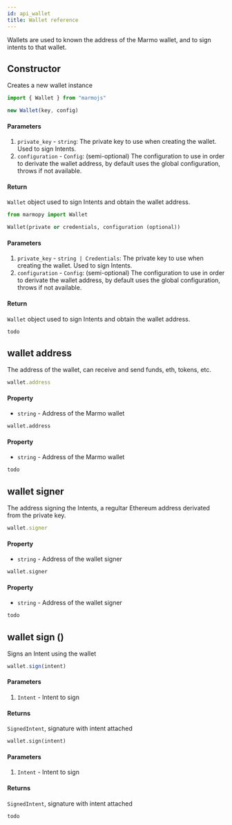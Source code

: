 ```yaml
---
id: api_wallet
title: Wallet reference
---
```


Wallets are used to known the address of the Marmo wallet, and to sign intents to that wallet.

## Constructor

Creates a new wallet instance

<!--DOCUSAURUS_CODE_TABS-->
<!--JavaScript-->
```js
import { Wallet } from "marmojs"

new Wallet(key, config)
```
#### Parameters
1. `private_key` - `string`: The private key to use when creating the wallet. Used to sign Intents.
2. `configuration` - `Config`: (semi-optional) The configuration to use in order to derivate the wallet address, by default uses the global configuration, throws if not available. 

#### Return
`Wallet` object used to sign Intents and obtain the wallet address.

<!--Python-->
```python
from marmopy import Wallet

Wallet(private or credentials, configuration (optional))
```

#### Parameters
1. `private_key` - `string | Credentials`: The private key to use when creating the wallet. Used to sign Intents.
2. `configuration` - `Config`: (semi-optional) The configuration to use in order to derivate the wallet address, by default uses the global configuration, throws if not available. 

#### Return
`Wallet` object used to sign Intents and obtain the wallet address.

<!--Java-->
```java
todo
```
<!--END_DOCUSAURUS_CODE_TABS-->

## wallet address

The address of the wallet, can receive and send funds, eth, tokens, etc.

<!--DOCUSAURUS_CODE_TABS-->
<!--JavaScript-->
```js
wallet.address
```

#### Property

* `string` - Address of the Marmo wallet

<!--Python-->
```python
wallet.address
```

#### Property

* `string` - Address of the Marmo wallet

<!--Java-->
```java
todo
```
<!--END_DOCUSAURUS_CODE_TABS-->

## wallet signer

The address signing the Intents, a regultar Ethereum address derivated from the private key.

<!--DOCUSAURUS_CODE_TABS-->
<!--JavaScript-->
```js
wallet.signer
```

#### Property

* `string` - Address of the wallet signer

<!--Python-->
```python
wallet.signer
```

#### Property

* `string` - Address of the wallet signer

<!--Java-->
```java
todo
```
<!--END_DOCUSAURUS_CODE_TABS-->

## wallet sign ()

Signs an Intent using the wallet

<!--DOCUSAURUS_CODE_TABS-->
<!--JavaScript-->
```js
wallet.sign(intent)
```

#### Parameters

1. `Intent` - Intent to sign

#### Returns

`SignedIntent`, signature with intent attached

<!--Python-->
```python
wallet.sign(intent)
```

#### Parameters

1. `Intent` - Intent to sign

#### Returns

`SignedIntent`, signature with intent attached

<!--Java-->
```java
todo
```
<!--END_DOCUSAURUS_CODE_TABS-->